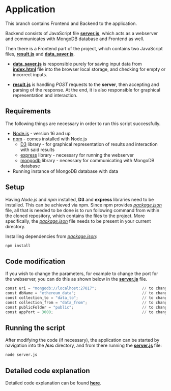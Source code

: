# Application

This branch contains Frontend and Backend to the application. 

Backend consists of JavaScript file [**server.js**](https://github.com/slavejko/sledovanie_transakcii_v_ethereum_blockchaine/blob/server/src/server.js), which acts as a webserver and communicates with MongoDB database and Frontend as well. 

Then there is a Frontend part of the project, which contains two JavaScript files, [**result.js**](https://github.com/slavejko/sledovanie_transakcii_v_ethereum_blockchaine/blob/server/src/public/result.js) and [**data_saver.js**](https://github.com/slavejko/sledovanie_transakcii_v_ethereum_blockchaine/blob/server/src/public/js/data_saver.js). 

- [**data_saver.js**](https://github.com/slavejko/sledovanie_transakcii_v_ethereum_blockchaine/blob/server/src/public/js/data_saver.js) is responsible purely for saving input data from [**index.html**](https://github.com/slavejko/sledovanie_transakcii_v_ethereum_blockchaine/blob/server/src/public/index.html) file into the browser local storage, and checking for empty or incorrect inputs.

- [**result.js**](https://github.com/slavejko/sledovanie_transakcii_v_ethereum_blockchaine/blob/server/src/public/result.js) is handling *POST* requests to the **server**, then accepting and parsing of the response. At the end, it is also responsible for graphical representation and interaction. 


## Requirements

The following things are necessary in order to run this script successfully.

- [Node.js](https://nodejs.org/en/) - version 16 and up
- [npm](https://www.npmjs.com/) - comes installed with Node.js
  - [D3](https://www.npmjs.com/package/d3) library - for graphical representation of results and interaction with said results
  - [express](https://expressjs.com/en/starter/installing.html) library - necessary for running the webserver
  - [mongodb](https://www.npmjs.com/package/mongodb) library - necessary for communicating with MongoDB database
- Running instance of MongoDB database with data

## Setup

Having *Node.js* and *npm* installed, **D3** and **express** libraries need to be installed. This can be achieved via npm. Since npm provides [*package.json*](https://github.com/slavejko/sledovanie_transakcii_v_ethereum_blockchaine/blob/server/src/package.json) file, all that is needed to be done is to run following command from within the cloned repository, which contains the files to the project. More specifically, the [*package.json*](https://github.com/slavejko/sledovanie_transakcii_v_ethereum_blockchaine/blob/server/src/package.json) file needs to be present in your current directory.

Installing dependencies from [*package.json*](https://github.com/slavejko/sledovanie_transakcii_v_ethereum_blockchaine/blob/server/src/package.json):

```bash
npm install
```

## Code modification

If you wish to change the parameters, for example to change the port for the webserver, you can do this as shown below in the [**server.js**](https://github.com/slavejko/sledovanie_transakcii_v_ethereum_blockchaine) file.

```python
const uri = "mongodb://localhost:27017";                    // to change the address and port of the database
const dbName = "ethereum_data";                             // to change the name of the database       
const collection_to = "data_to";                            // to change collection name for direction "TO" (incoming)
const collection_from = "data_from";                        // to change collection name for direction "FROM" (outgoing)
const publicFolder = "public";                              // to change the name of the public folder containing frontend
const appPort = 3000;                                       // to change the port of endpoint
```


## Running the script

After modifying the code (if necessary), the application can be started by navigation into the **/src** directory, and from there running the [**server.js**](https://github.com/slavejko/sledovanie_transakcii_v_ethereum_blockchaine/blob/server/src/server.js) file:

```bash
node server.js
```

## Detailed code explanation

Detailed code explanation can be found [**here**]().
